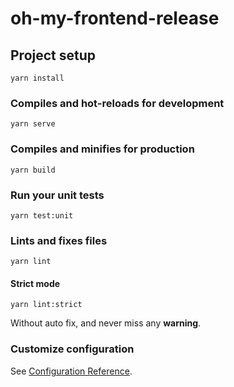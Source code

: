 # oh-my-frontend-release

## Project setup
```
yarn install
```

### Compiles and hot-reloads for development
```
yarn serve
```

### Compiles and minifies for production
```
yarn build
```

### Run your unit tests
```
yarn test:unit
```

### Lints and fixes files
```
yarn lint
```

#### Strict mode
```
yarn lint:strict
```

Without auto fix, and never miss any **warning**.

### Customize configuration
See [Configuration Reference](https://cli.vuejs.org/config/).
